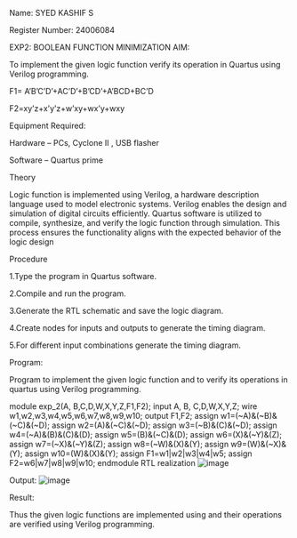 Name: SYED KASHIF S

Register Number: 24006084

EXP2: BOOLEAN FUNCTION MINIMIZATION
AIM:

To implement the given logic function verify its operation in Quartus using Verilog programming.

F1= A’B’C’D’+AC’D’+B’CD’+A’BCD+BC’D

F2=xy’z+x’y’z+w’xy+wx’y+wxy

Equipment Required:

Hardware – PCs, Cyclone II , USB flasher

Software – Quartus prime

Theory

Logic function is implemented using Verilog, a hardware description language used to model electronic systems. Verilog enables the design and simulation of digital circuits efficiently. Quartus software is utilized to compile, synthesize, and verify the logic function through simulation. This process ensures the functionality aligns with the expected behavior of the logic design

Procedure

1.Type the program in Quartus software.

2.Compile and run the program.

3.Generate the RTL schematic and save the logic diagram.

4.Create nodes for inputs and outputs to generate the timing diagram.

5.For different input combinations generate the timing diagram.

Program:

Program to implement the given logic function and to verify its operations in quartus using Verilog programming.

module exp_2(A, B,C,D,W,X,Y,Z,F1,F2);
input A, B, C,D,W,X,Y,Z;
wire w1,w2,w3,w4,w5,w6,w7,w8,w9,w10;
output F1,F2;
assign w1=(~A)&(~B)&(~C)&(~D);
assign w2=(A)&(~C)&(~D);
assign w3=(~B)&(C)&(~D);
assign w4=(~A)&(B)&(C)&(D);
assign w5=(B)&(~C)&(D);
assign w6=(X)&(~Y)&(Z);
assign w7=(~X)&(~Y)&(Z);
assign w8=(~W)&(X)&(Y);
assign w9=(W)&(~X)&(Y);
assign w10=(W)&(X)&(Y);
assign F1=w1|w2|w3|w4|w5;
assign F2=w6|w7|w8|w9|w10;
endmodule 
RTL realization
![image](https://github.com/user-attachments/assets/fd0325d1-2a9a-4d38-a055-f6d37d154fa6)

Output:
![image](https://github.com/user-attachments/assets/dce35852-faa8-4419-ac2c-37a38c3abb60)

Result:

Thus the given logic functions are implemented using and their operations are verified using Verilog programming.

